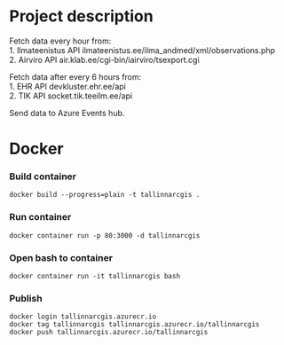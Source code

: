 # Project description
Fetch data every hour from: <br />
    1. Ilmateenistus API ilmateenistus.ee/ilma_andmed/xml/observations.php <br />
    2. Airviro API air.klab.ee/cgi-bin/iairviro/tsexport.cgi

Fetch data after every 6 hours from: <br />
    1. EHR API devkluster.ehr.ee/api <br />
    2. TIK API socket.tik.teeilm.ee/api

Send data to Azure Events hub.

# Docker
### Build container
```
docker build --progress=plain -t tallinnarcgis .
```
### Run container
```
docker container run -p 80:3000 -d tallinnarcgis
```
### Open bash to container
```
docker container run -it tallinnarcgis bash
```

### Publish
```
docker login tallinnarcgis.azurecr.io
docker tag tallinnarcgis tallinnarcgis.azurecr.io/tallinnarcgis
docker push tallinnarcgis.azurecr.io/tallinnarcgis
```